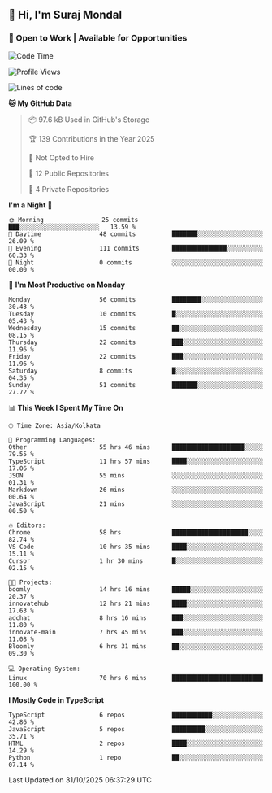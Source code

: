 ## 👋 Hi, I'm Suraj Mondal
### 🚀 Open to Work | Available for Opportunities

<!--START_SECTION:waka-->
![Code Time](http://img.shields.io/badge/Code%20Time-204%20hrs%2052%20mins-blue)

![Profile Views](http://img.shields.io/badge/Profile%20Views-0-blue)

![Lines of code](https://img.shields.io/badge/From%20Hello%20World%20I%27ve%20Written-181.1%20thousand%20lines%20of%20code-blue)

**🐱 My GitHub Data** 

> 📦 97.6 kB Used in GitHub's Storage 
 > 
> 🏆 139 Contributions in the Year 2025
 > 
> 🚫 Not Opted to Hire
 > 
> 📜 12 Public Repositories 
 > 
> 🔑 4 Private Repositories 
 > 
**I'm a Night 🦉** 

```text
🌞 Morning                25 commits          ███░░░░░░░░░░░░░░░░░░░░░░   13.59 % 
🌆 Daytime                48 commits          ███████░░░░░░░░░░░░░░░░░░   26.09 % 
🌃 Evening                111 commits         ███████████████░░░░░░░░░░   60.33 % 
🌙 Night                  0 commits           ░░░░░░░░░░░░░░░░░░░░░░░░░   00.00 % 
```
📅 **I'm Most Productive on Monday** 

```text
Monday                   56 commits          ████████░░░░░░░░░░░░░░░░░   30.43 % 
Tuesday                  10 commits          █░░░░░░░░░░░░░░░░░░░░░░░░   05.43 % 
Wednesday                15 commits          ██░░░░░░░░░░░░░░░░░░░░░░░   08.15 % 
Thursday                 22 commits          ███░░░░░░░░░░░░░░░░░░░░░░   11.96 % 
Friday                   22 commits          ███░░░░░░░░░░░░░░░░░░░░░░   11.96 % 
Saturday                 8 commits           █░░░░░░░░░░░░░░░░░░░░░░░░   04.35 % 
Sunday                   51 commits          ███████░░░░░░░░░░░░░░░░░░   27.72 % 
```


📊 **This Week I Spent My Time On** 

```text
🕑︎ Time Zone: Asia/Kolkata

💬 Programming Languages: 
Other                    55 hrs 46 mins      ████████████████████░░░░░   79.55 % 
TypeScript               11 hrs 57 mins      ████░░░░░░░░░░░░░░░░░░░░░   17.06 % 
JSON                     55 mins             ░░░░░░░░░░░░░░░░░░░░░░░░░   01.31 % 
Markdown                 26 mins             ░░░░░░░░░░░░░░░░░░░░░░░░░   00.64 % 
JavaScript               21 mins             ░░░░░░░░░░░░░░░░░░░░░░░░░   00.50 % 

🔥 Editors: 
Chrome                   58 hrs              █████████████████████░░░░   82.74 % 
VS Code                  10 hrs 35 mins      ████░░░░░░░░░░░░░░░░░░░░░   15.11 % 
Cursor                   1 hr 30 mins        █░░░░░░░░░░░░░░░░░░░░░░░░   02.15 % 

🐱‍💻 Projects: 
boomly                   14 hrs 16 mins      █████░░░░░░░░░░░░░░░░░░░░   20.37 % 
innovatehub              12 hrs 21 mins      ████░░░░░░░░░░░░░░░░░░░░░   17.63 % 
adchat                   8 hrs 16 mins       ███░░░░░░░░░░░░░░░░░░░░░░   11.80 % 
innovate-main            7 hrs 45 mins       ███░░░░░░░░░░░░░░░░░░░░░░   11.08 % 
Bloomly                  6 hrs 31 mins       ██░░░░░░░░░░░░░░░░░░░░░░░   09.30 % 

💻 Operating System: 
Linux                    70 hrs 6 mins       █████████████████████████   100.00 % 
```

**I Mostly Code in TypeScript** 

```text
TypeScript               6 repos             ███████████░░░░░░░░░░░░░░   42.86 % 
JavaScript               5 repos             █████████░░░░░░░░░░░░░░░░   35.71 % 
HTML                     2 repos             ████░░░░░░░░░░░░░░░░░░░░░   14.29 % 
Python                   1 repo              ██░░░░░░░░░░░░░░░░░░░░░░░   07.14 % 
```




 Last Updated on 31/10/2025 06:37:29 UTC
<!--END_SECTION:waka-->
